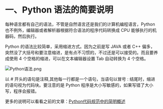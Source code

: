 # 一、Python 语法的简要说明 #

每种语言都有自己的语法，不管是自然语言还是我们的计算机编程语言，Python 也不例外，编辑器或者解析器根据符合语法的程序代码转换成 CPU 能够执行的机器码，然后执行。

Python 的语法比较简单，采用缩进方式。因为之前是写 JAVA 或者 C++ 偏多，突然没了大括号和要注意缩进，是有点不习惯的，不过还是可以接受的。而且要养成使用 4 个空格的缩进，可以在文本编辑器设置 Tab 自动转换为 4 个空格。

![Python语法.png](http://upload-images.jianshu.io/upload_images/2136918-b9b072c2587cc89e.png?imageMogr2/auto-orient/strip%7CimageView2/2/w/1240)

以 # 开头的语句是注释,其他每一行都是一个语句，当语句以冒号 : 结尾时，缩进的语句视为代码块。要注意的是 Python 程序是大小写敏感的，如果写错了大小写，程序会报错。

更多的说明可以看看之前的文章：[Python代码规范中的简明概述](https://www.readwithu.com/codeSpecification/codeSpecification_first.html)